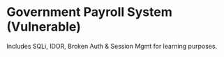 # Government Payroll System (Vulnerable)

Includes SQLi, IDOR, Broken Auth & Session Mgmt for learning purposes.